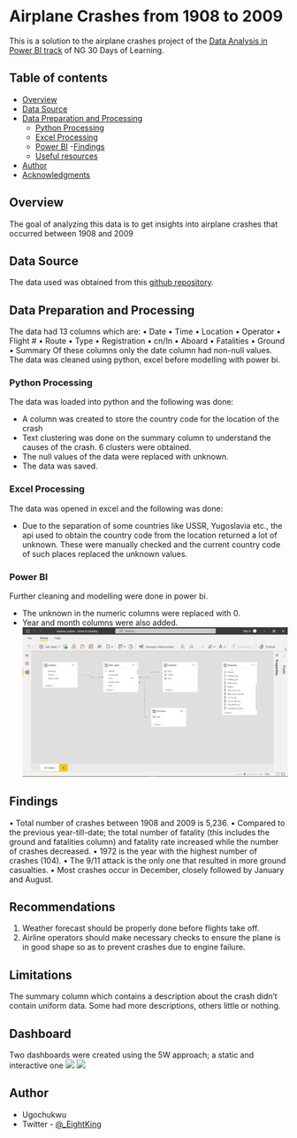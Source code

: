 # Airplane Crashes from 1908 to 2009

This is a solution to the airplane crashes project of the [Data Analysis in Power BI track]( https://aka.ms/30DLDATLandingPage) of NG 30 Days of Learning.

## Table of contents

- [Overview](#overview)
- [Data Source](#data-source)
- [Data Preparation and Processing](#data-preparation-and-processing)
   - [Python Processing](#python-processing)
   - [Excel Processing](#excel-processing)
   - [Power BI](#power-bi)
-[Findings](#findings)
  - [Useful resources](#useful-resources)
- [Author](#author)
- [Acknowledgments](#acknowledgments)

## Overview
The goal of analyzing this data is to get insights into airplane crashes that occurred between 1908 and 2009

## Data Source
The data used was obtained from this [github repository]( https://github.com/theoyinbooke/30Days-of-Learning-Data-Analysis-Using-Power-BI-for-Students).

## Data Preparation and Processing
The data had 13 columns which are:
•	Date
•	Time
•	Location
•	Operator
•	Flight #
•	Route
•	Type
•	Registration
•	cn/In
•	Aboard
•	Fatalities
•	Ground
•	Summary
Of these columns only the date column had non-null values. The data was cleaned using python, excel before modelling with power bi.
### Python Processing
The data was loaded into python and the following was done:
-	A column was created to store the country code for the location of the crash
-	Text clustering was done on the summary column to understand the causes of the crash. 6 clusters were obtained.
-	The null values of the data were replaced with unknown.
-	The data was saved.

### Excel Processing
The data was opened in excel and the following was done:
-	Due to the separation of some countries like USSR, Yugoslavia etc., the api used to obtain the country code from the location returned a lot of unknown. These were manually checked and the current country code of such places replaced the unknown values.

### Power BI
Further cleaning and modelling were done in power bi. 
-	The unknown in the numeric columns were replaced with 0.
-	Year and month columns were also added.
![](./images/model.png)

## Findings
•	Total number of crashes between 1908 and 2009 is 5,236.
•	Compared to the previous year-till-date; the total number of fatality (this includes the ground and fatalities column) and fatality rate increased while the number of crashes decreased.
•	1972 is the year with the highest number of crashes (104). 
•	The 9/11 attack is the only one that resulted in more ground casualties.
•	Most crashes occur in December, closely followed by January and August.

## Recommendations
1.	Weather forecast should be properly done before flights take off.
2.	Airline operators should make necessary checks to ensure the plane is in good shape so as to prevent crashes due to engine failure.

## Limitations
The summary column which contains a description about the crash didn’t contain uniform data. Some had more descriptions, others little or nothing.

## Dashboard
Two dashboards were created using the 5W approach; a static and interactive one
![](./images/static.jpg)
![](./images/interactive.jpg)

## Author

- Ugochukwu
- Twitter - [@_EightKing](https://www.twitter.com/_EightKing)

